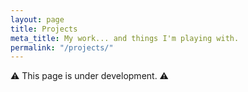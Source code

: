 ```yaml
---
layout: page
title: Projects
meta_title: My work... and things I'm playing with.
permalink: "/projects/"
---
```


⚠️ This page is under development. ⚠️
